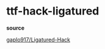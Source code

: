 # ttf-hack-ligatured

**source**

[gaplo917/Ligatured-Hack](https://github.com/gaplo917/Ligatured-Hack)



